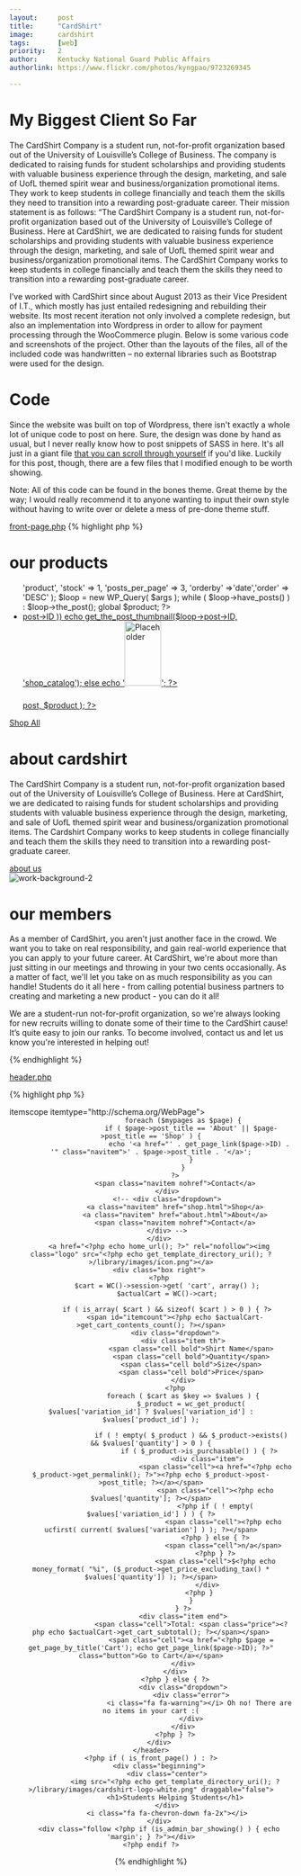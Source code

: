```yaml
---
layout:     post
title:      "CardShirt"
image:      cardshirt
tags:       [web]
priority:   2
author:     Kentucky National Guard Public Affairs
authorlink: https://www.flickr.com/photos/kyngpao/9723269345

---
```

# My Biggest Client So Far

The CardShirt Company is a student run, not-for-profit organization based out of the University of Louisville’s College of Business. The company is dedicated to raising funds for student scholarships and providing students with valuable business experience through the design, marketing, and sale of UofL themed spirit wear and business/organization promotional items. They work to keep students in college financially and teach them the skills they need to transition into a rewarding post-graduate career. Their mission statement is as follows: “The CardShirt Company is a student run, not-for-profit organization based out of the University of Louisville’s College of Business. Here at CardShirt, we are dedicated to raising funds for student scholarships and providing students with valuable business experience through the design, marketing, and sale of UofL themed spirit wear and business/organization promotional items. The CardShirt Company works to keep students in college financially and teach them the skills they need to transition into a rewarding post-graduate career.

I’ve worked with CardShirt since about August 2013 as their Vice President of I.T., which mostly has just entailed redesigning and rebuilding their website. Its most recent iteration not only involved a complete redesign, but also an implementation into Wordpress in order to allow for payment processing through the WooCommerce plugin. Below is some various code and screenshots of the project. Other than the layouts of the files, all of the included code was handwritten – no external libraries such as Bootstrap were used for the design.

# Code

Since the website was built on top of Wordpress, there isn't exactly a whole lot of unique code to post on here. Sure, the design was done by hand as usual, but I never really know how to post snippets of SASS in here. It's all just in a giant file [that you can scroll through yourself][css-file] if you'd like. Luckily for this post, though, there are a few files that I modified enough to be worth showing.

Note: All of this code can be found in the bones theme. Great theme by the way; I would really recommend it to anyone wanting to input their own style without having to write over or delete a mess of pre-done theme stuff.

[front-page.php][front-page]
{% highlight php %}
<?php get_header(); ?>
<div id="content">
    <div class="section store">
        <h1>our products</h1>
        <ul class="products">
            <?php
                $args = array( 'post_type' => 'product', 'stock' => 1, 'posts_per_page' => 3, 'orderby' =>'date','order' => 'DESC' );
                $loop = new WP_Query( $args );
                while ( $loop->have_posts() ) : $loop->the_post(); global $product; ?>
                        <li class="product">
                            <a id="id-<?php the_id(); ?>" href="<?php the_permalink(); ?>" title="<?php the_title(); ?>">
                                <?php if (has_post_thumbnail( $loop->post->ID )) echo get_the_post_thumbnail($loop->post->ID, 'shop_catalog'); else echo '<img src="'.woocommerce_placeholder_img_src().'" alt="Placeholder" width="65px" height="115px" />'; ?>
                                <div class="overlay">
                                    <h3><?php the_title(); ?></h3>
                                    <?php woocommerce_template_loop_add_to_cart( $loop->post, $product ); ?>
                                    <!-- <span class="price"><? //php echo $product->get_price_html(); ?></span> -->
                                </div>
                            </a>
                        </li><!-- /span3 -->
            <?php endwhile; ?>
            <?php wp_reset_query(); ?>
        </ul><!-- /row-fluid -->
        <a href="<?php $page = get_page_by_title('Shop'); echo get_page_link($page->ID); ?>" class="more">Shop All</a>
    </div>
    <div id="hero" class="section hero">
        <div class="wrap">
            <h1>about cardshirt</h1>
            <p>
                The CardShirt Company is a student run, not-for-profit organization based out of the University of Louisville’s College of Business. Here at CardShirt, we are dedicated to raising funds for student scholarships and providing students with valuable business experience through the design, marketing, and sale of UofL themed spirit wear and business/organization promotional items. The Cardshirt Company works to keep students in college financially and teach them the skills they need to transition into a rewarding post-graduate career.
            </p>
            <a class="button" href="<?php echo the_permalink() . '/about/'?>">about us</a>
        </div>
    </div>
    <div class="section content dark">
        <img src="<?php echo get_template_directory_uri(); ?>/library/images/work-background-2.jpg" alt="work-background-2" />
        <div class="wrap">
            <h1>our members</h1>
            <p>
                As a member of CardShirt, you aren't just another face in the crowd. We want you to take on real responsibility, and gain real-world experience that you can apply to your future career. At CardShirt, we're about more than just sitting in our meetings and throwing in your two cents occasionally. As a matter of fact, we'll let you take on as much responsibility as you can handle! Students do it all here - from calling potential business partners to creating and marketing a new product - you can do it all!
            </p>
            <p>
                We are a student-run not-for-profit organization, so we're always looking for new recruits willing to donate some of their time to the CardShirt cause! It’s quite easy to join our ranks. To become involved, <span class="nohref">contact us</span> and let us know you're interested in helping out!
            </p>
        </div>
    </div>
</div>
<?php get_footer(); ?>
{% endhighlight %}

[header.php][header]

{% highlight php %}
<body <?php body_class(); ?> itemscope itemtype="http://schema.org/WebPage">
    <header class="header<?php if ( is_front_page() ) { echo ' static special'; } if ( is_admin_bar_showing() ) { echo ' bump'; } ?>" role="banner" itemscope itemtype="http://schema.org/WPHeader">
        <div class="box left">
            <div class="dropdown">
                <?php
                    $mypages = get_pages();

                    foreach ($mypages as $page) {
                        if ( $page->post_title == 'About' || $page->post_title == 'Shop' ) {
                            echo '<a href="' . get_page_link($page->ID) . '" class="navitem">' . $page->post_title . '</a>';
                        }
                    }
                ?>
                <span class="navitem nohref">Contact</a>
            </div>
            <!-- <div class="dropdown">
                <a class="navitem" href="shop.html">Shop</a>
                <a class="navitem" href="about.html">About</a>
                <span class="navitem nohref">Contact</a>
            </div> -->
        </div>
        <a href="<?php echo home_url(); ?>" rel="nofollow"><img class="logo" src="<?php echo get_template_directory_uri(); ?>/library/images/icon.png"></a>
        <div class="box right">
        <?php
            $cart = WC()->session->get( 'cart', array() );
            $actualCart = WC()->cart;

            if ( is_array( $cart ) && sizeof( $cart ) > 0 ) { ?>
                <span id="itemcount"><?php echo $actualCart->get_cart_contents_count(); ?></span>
                <div class="dropdown">
                    <div class="item th">
                        <span class="cell bold">Shirt Name</span>
                        <span class="cell bold">Quantity</span>
                        <span class="cell bold">Size</span>
                        <span class="cell bold">Price</span>
                    </div>
                <?php
                    foreach ( $cart as $key => $values ) {
                        $_product = wc_get_product( $values['variation_id'] ? $values['variation_id'] : $values['product_id'] );

                        if ( ! empty( $_product ) && $_product->exists() && $values['quantity'] > 0 ) {
                            if ( $_product->is_purchasable() ) { ?>
                                <div class="item">
                                    <span class="cell"><a href="<?php echo $_product->get_permalink(); ?>"><?php echo $_product->post->post_title; ?></a></span>
                                    <span class="cell"><?php echo $values['quantity']; ?></span>
                                    <?php if ( ! empty( $values['variation_id'] ) ) { ?>
                                        <span class="cell"><?php echo ucfirst( current( $values['variation'] ) ); ?></span>
                                    <?php } else { ?>
                                        <span class="cell">n/a</span>
                                    <?php } ?>
                                    <span class="cell">$<?php echo money_format( "%i", ($_product->get_price_excluding_tax() * $values['quantity']) ); ?></span>
                                </div>
                            <?php }
                        }
                    } ?>
                    <div class="item end">
                        <span class="cell">Total: <span class="price"><?php echo $actualCart->get_cart_subtotal(); ?></span></span>
                        <span class="cell"><a href="<?php $page = get_page_by_title('Cart'); echo get_page_link($page->ID); ?>" class="button">Go to Cart</a></span>
                    </div>
                </div>
                <?php } else { ?>
                    <div class="dropdown">
                        <div class="error">
                            <i class="fa fa-warning"></i> Oh no! There are no items in your cart :(
                        </div>
                    </div>
                <?php } ?>
        </div>
    </header>
    <?php if ( is_front_page() ) : ?>
        <div class="beginning">
            <div class="center">
                <img src="<?php echo get_template_directory_uri(); ?>/library/images/cardshirt-logo-white.png" draggable="false">
                <h1>Students Helping Students</h1>
            </div>
            <i class="fa fa-chevron-down fa-2x"></i>
        </div>
        <div class="follow <?php if (is_admin_bar_showing() ) { echo 'margin'; } ?>"></div>
    <?php endif ?>
{% endhighlight %}

[css-file]:     #
[front-page]:   #
[header]:       #